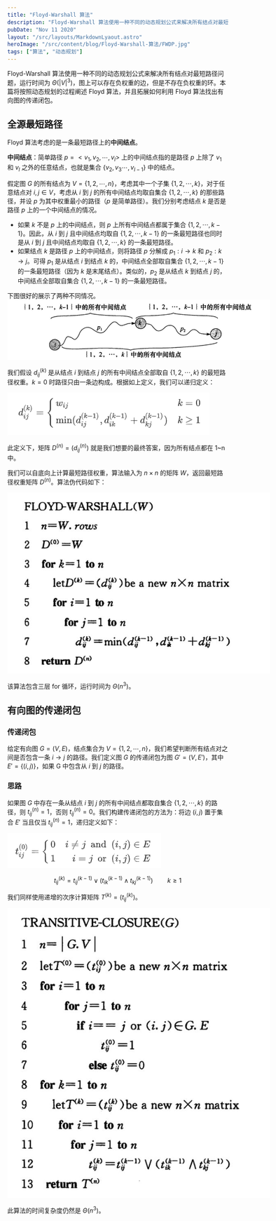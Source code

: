 ```yaml
---
title: "Floyd-Warshall 算法"
description: "Floyd-Warshall 算法使用一种不同的动态规划公式来解决所有结点对最短路径问题，图上可以存在负权重的边，但是不存在负权重的环。本篇将按照动态规划的过程阐述 Floyd 算法，并且拓展如何利用 Floyd 算法找出有向图的传递闭包。"
pubDate: "Nov 11 2020"
layout: "/src/layouts/MarkdownLyaout.astro"
heroImage: "/src/content/blog/Floyd-Warshall-算法/FWDP.jpg"
tags: ["算法", "动态规划"]
---
```


Floyd-Warshall 算法使用一种不同的动态规划公式来解决所有结点对最短路径问题，运行时间为 $\Theta(|V|^3)$，图上可以存在负权重的边，但是不存在负权重的环。本篇将按照动态规划的过程阐述 Floyd 算法，并且拓展如何利用 Floyd 算法找出有向图的传递闭包。

## 全源最短路径

Floyd 算法考虑的是一条最短路径上的**中间结点**。

**中间结点**：简单路径 $p=<v_1,v_2,\cdots,v_l>$ 上的中间结点指的是路径 $p$ 上除了 $v_1$ 和 $v_l$ 之外的任意结点，也就是集合 $\{v_2,v_3\cdots,v_{l-1}\}$ 中的结点。

假定图 $G$ 的所有结点为 $V=\{1,2,\cdots,n\}$，考虑其中一个子集 $\{1,2,\cdots,k\}$，对于任意结点对 $i,j\in V$，考虑从 $i$ 到 $j$ 的所有中间结点均取自集合 $\{1,2,\cdots,k\}$ 的那些路径，并设 $p$ 为其中权重最小的路径（$p$ 是简单路径）。我们分别考虑结点 $k$ 是否是路径 $p$ 上的一个中间结点的情况。

- 如果 $k$ 不是 $p$ 上的中间结点，则 $p$ 上所有中间结点都属于集合 $\{1,2,\cdots, k-1\}$。因此，从 $i$ 到 $j$ 且中间结点均取自 $\{1,2,\cdots,k-1\}$ 的一条最短路径也同时是从 $i$ 到 $j$ 且中间结点均取自 $\{1,2,\cdots,k\}$ 的一条最短路径。
- 如果结点 $k$ 是路径 $p$ 上的中间结点，则将路径 $p$ 分解成 $p_1:i\to k$ 和 $p_2: k\to j$。可得 $p_1$ 是从结点 $i$ 到结点 $k$ 的，中间结点全部取自集合 $\{1,2,\cdots, k-1\}$ 的一条最短路径（因为 $k$ 是末尾结点）。类似的，$p_2$ 是从结点 $k$ 到结点 $j$ 的，中间结点全部取自集合 $\{1,2,\cdots, k-1\}$ 的一条最短路径。

下图很好的展示了两种不同情况。
<img src="/src/content/blog/Floyd-Warshall-算法/FWDP.jpg" alt="FWDP" style="max-width: 600px" />

我们假设 $d_{ij}^{(k)}$ 是从结点 $i$ 到结点 $j$ 的所有中间结点全部取自 $\{1,2,\cdots,k\}$ 的最短路径权重。$k=0$ 时路径只由一条边构成。根据如上定义，我们可以递归定义：

<img src="\src\content\blog\Floyd-Warshall-算法\dp.png" alt="DP" style="max-width: 600px" />

此定义下，矩阵 $D^{(n)}=(d_{ij}^{(n)})$ 就是我们想要的最终答案，因为所有结点都在 1~n 中。

我们可以自底向上计算最短路径权重，算法输入为 $n\times n$ 的矩阵 $W$，返回最短路径权重矩阵 $D^{(n)}$。算法伪代码如下：

<img src="\src\content\blog\Floyd-Warshall-算法\FW.jpg" alt="FW" style="max-width: 600px" />

该算法包含三层 for 循环，运行时间为 $\Theta(n^3)$。

## 有向图的传递闭包

### 传递闭包

给定有向图 $G=(V,E)$，结点集合为 $V=\{1,2,\cdots,n\}$，我们希望判断所有结点对之间是否包含一条 $i\to j$ 的路径。我们定义图 $G$ 的传递闭包为图 $G'=(V,E')$，其中 $E'=\{(i,j)\}$，如果 G 中包含从 $i$ 到 $j$ 的路径。

### 思路

如果图 $G$ 中存在一条从结点 $i$ 到 $j$ 的所有中间结点都取自集合 $\{1,2,\cdots,k\}$ 的路径，则 $t_{ij}^{(n)}=1$，否则 $t_{ij}^{(n)}=0$。我们构建传递闭包的方法为：将边 $(i,j)$ 置于集合 $E'$ 当且仅当 $t_{ij}^{(n)}=1$，递归定义如下：

<img src="\src\content\blog\Floyd-Warshall-算法\transit.png" alt="FW" style="max-width: 600px" />

$$
t_{ij}^{(k)}=t_{ij}^{(k-1)}\vee(t_{ik}^{(k-1)}\land t_{kj}^{(k-1)})\quad\quad k\geq 1
$$

我们同样使用递增的次序计算矩阵 $T^{(k)}=(t_{ij}^{(k)})$。

<img src="\src\content\blog\Floyd-Warshall-算法\tc.jpg" alt="FW" style="max-width: 600px" />

此算法的时间复杂度仍然是 $\Theta(n^3)$。